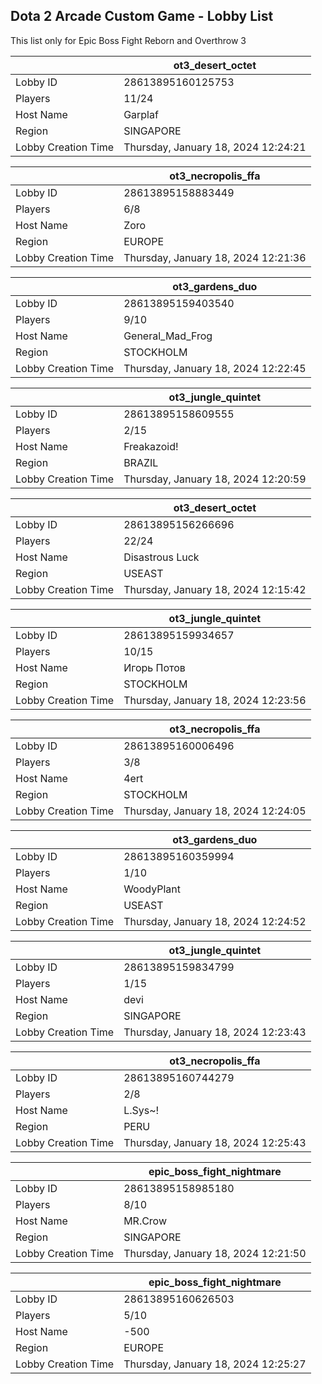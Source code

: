 ## Dota 2 Arcade Custom Game - Lobby List

This list only for Epic Boss Fight Reborn and Overthrow 3

|  | ot3_desert_octet |
| ------ | ------ |
| Lobby ID | 28613895160125753 |
| Players | 11/24 |
| Host Name | Garplaf |
| Region | SINGAPORE |
| Lobby Creation Time | Thursday, January 18, 2024 12:24:21 |


|  | ot3_necropolis_ffa |
| ------ | ------ |
| Lobby ID | 28613895158883449 |
| Players | 6/8 |
| Host Name | Zoro |
| Region | EUROPE |
| Lobby Creation Time | Thursday, January 18, 2024 12:21:36 |


|  | ot3_gardens_duo |
| ------ | ------ |
| Lobby ID | 28613895159403540 |
| Players | 9/10 |
| Host Name | General_Mad_Frog |
| Region | STOCKHOLM |
| Lobby Creation Time | Thursday, January 18, 2024 12:22:45 |


|  | ot3_jungle_quintet |
| ------ | ------ |
| Lobby ID | 28613895158609555 |
| Players | 2/15 |
| Host Name | Freakazoid! |
| Region | BRAZIL |
| Lobby Creation Time | Thursday, January 18, 2024 12:20:59 |


|  | ot3_desert_octet |
| ------ | ------ |
| Lobby ID | 28613895156266696 |
| Players | 22/24 |
| Host Name | Disastrous Luck |
| Region | USEAST |
| Lobby Creation Time | Thursday, January 18, 2024 12:15:42 |


|  | ot3_jungle_quintet |
| ------ | ------ |
| Lobby ID | 28613895159934657 |
| Players | 10/15 |
| Host Name | Игорь Потов |
| Region | STOCKHOLM |
| Lobby Creation Time | Thursday, January 18, 2024 12:23:56 |


|  | ot3_necropolis_ffa |
| ------ | ------ |
| Lobby ID | 28613895160006496 |
| Players | 3/8 |
| Host Name | 4ert |
| Region | STOCKHOLM |
| Lobby Creation Time | Thursday, January 18, 2024 12:24:05 |


|  | ot3_gardens_duo |
| ------ | ------ |
| Lobby ID | 28613895160359994 |
| Players | 1/10 |
| Host Name | WoodyPlant |
| Region | USEAST |
| Lobby Creation Time | Thursday, January 18, 2024 12:24:52 |


|  | ot3_jungle_quintet |
| ------ | ------ |
| Lobby ID | 28613895159834799 |
| Players | 1/15 |
| Host Name | devi |
| Region | SINGAPORE |
| Lobby Creation Time | Thursday, January 18, 2024 12:23:43 |


|  | ot3_necropolis_ffa |
| ------ | ------ |
| Lobby ID | 28613895160744279 |
| Players | 2/8 |
| Host Name | L.Sys~! |
| Region | PERU |
| Lobby Creation Time | Thursday, January 18, 2024 12:25:43 |


|  | epic_boss_fight_nightmare |
| ------ | ------ |
| Lobby ID | 28613895158985180 |
| Players | 8/10 |
| Host Name | MR.Crow |
| Region | SINGAPORE |
| Lobby Creation Time | Thursday, January 18, 2024 12:21:50 |


|  | epic_boss_fight_nightmare |
| ------ | ------ |
| Lobby ID | 28613895160626503 |
| Players | 5/10 |
| Host Name | -500 |
| Region | EUROPE |
| Lobby Creation Time | Thursday, January 18, 2024 12:25:27 |


